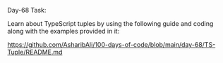 Day-68 Task:

Learn about TypeScript tuples by using the following guide and coding along with the examples provided in it:

https://github.com/AsharibAli/100-days-of-code/blob/main/day-68/TS-Tuple/README.md